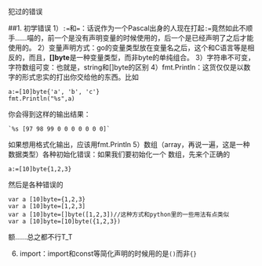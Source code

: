 犯过的错误

##1. 初学错误
1）`:=`和`=`：话说作为一个Pascal出身的人现在打起`:=`竟然如此不顺手……喵的，前一个是没有声明变量的时候使用的，后一个是已经声明了之后才能使用的。
2）变量声明方式：go的变量类型放在变量名之后，这个和C语言等是相反的，而且，**[]byte**是一种变量类型，而非byte的单纯组合。
3）字符串不可变，字符数组可变：也就是，string和[]byte的区别
4）fmt.Println：这货仅仅是以数字的形式忠实的打出你交给他的东西。比如

	a:=[10]byte{'a', 'b', 'c'}
	fmt.Println("%s",a)
	
你会得到这样的输出结果：

	`%s [97 98 99 0 0 0 0 0 0 0]`
	
如果想用格式化输出，应该用fmt.Println
5）数组（array，再说一遍，这是一种数据类型）各种初始化错误：如果我们要初始化一个	数组，先来个正确的

	a:=[10]byte{1,2,3}
	
然后是各种错误的

	var a [10]byte={1,2,3}
	var a [10]byte=[1,2,3]
	var a [10]byte=[]byte([1,2,3])//这种方式和python里的一些用法有点类似
	var a [10]byte=[10]byte({1,2,3})
	
额……总之都不行T_T

6. import：import和const等简化声明的时候用的是`()`而非`{}`


